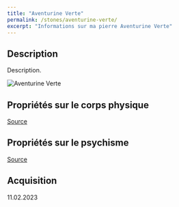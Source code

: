 ```yaml
---
title: "Aventurine Verte"
permalink: /stones/aventurine-verte/
excerpt: "Informations sur ma pierre Aventurine Verte"
---
```


## Description
Description.

![Aventurine Verte](/images/stones//images/AventurineVerte_Zund_20230211.jpg.jpg "Aventurine Verte")

## Propriétés sur le corps physique


[Source](https://)


## Propriétés sur le psychisme


[Source](https://)

## Acquisition


11.02.2023
